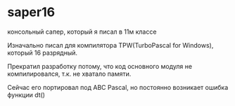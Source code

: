# saper16
консольный сапер, который я писал в 11м классе

Изначально писал для компилятора TPW(TurboPascal for Windows), который 16 разрядный.

Прекратил разработку потому, что код основного модуля не компилировался, т.к. не хватало памяти.

Сейчас его портировал под ABC Pascal, но постоянно возникает ошибка функции dt()
